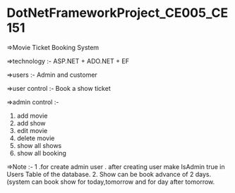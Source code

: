 # DotNetFrameworkProject_CE005_CE151

=>Movie Ticket Booking System

=>technology :-
ASP.NET + ADO.NET + EF

=>users :-
Admin and customer 

=>user control :-
Book a show ticket

=>admin control :-
1. add movie
2. add show
3. edit movie
4. delete movie
5. show all shows
6. show all booking

=>Note :-
1 .for create admin user .
after creating user make IsAdmin true in Users Table of the database.
2. Show can be book advance of 2 days. (system can book show for today,tomorrow and for day after tomorrow.
